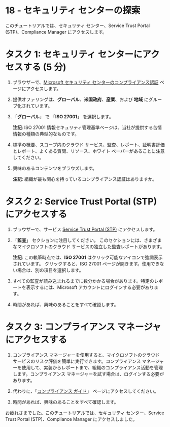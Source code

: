 ﻿---
wts:
    title: '18 - セキュリティ センターの探索 (5 分)'
    module: 'モジュール 05: ID、ガバナンス、プライバシー、およびコンプライアンス機能に関する説明'
---
# 18 - セキュリティ センターの探索

このチュートリアルでは、セキュリティ センター、Service Trust Portal (STP)、Compliance Manager にアクセスします。

# タスク 1: セキュリティ センターにアクセスする (5 分)

1. ブラウザーで、[Microsoft セキュリティ センターのコンプライアンス認証](https://docs.microsoft.com/ja-jp/microsoft-365/compliance/offering-home) ページにアクセスします。

2. 提供オファリングは、**グローバル**、**米国政府**、**産業**、および **地域** にグループ化されています。

3. 「**グローバル**」 で 「**ISO 27001**」 を選択します。 

    **注記**: ISO 27001 情報セキュリティ管理基準ページは、当社が提供する苦情情報の種類の典型的なものです。

4. 標準の概要、スコープ内のクラウド サービス、監査、レポート、証明書評価とレポート、よくある質問、リソース、ホワイト ペーパーがあることに注意してください。 

5. 興味のあるコンテンツをブラウズします。

    **注記**: 組織が最も関心を持っているコンプライアンス認証はありますか。

# タスク 2: Service Trust Portal (STP) にアクセスする

1. ブラウザーで、サービス [Service Trust Portal (STP)](https://servicetrust.microsoft.com) にアクセスします。

2. 「**監査**」 セクションに注目してください。  このセクションには、さまざまなマイクロソフトのクラウド サービスの独立した監査レポートがあります。

    **注記**: この執筆時点では、**ISO 27001** はクリック可能なアイコンで強調表示されています。  クリックすると、ISO 27001 ページが開きます。使用できない場合は、別の項目を選択します。 

3. すべての監査が読み込まれるまでに数分かかる場合があります。特定のレポートを表示するには、Microsoft アカウントにログインする必要があります。

4. 時間があれば、興味のあることをすべて確認します。 

# タスク 3: コンプライアンス マネージャにアクセスする

1. コンプライアンス マネージャーを使用すると、マイクロソフトのクラウド サービスのリスク評価を簡単に実行できます。コンプライアンス マネージャーを使用して、実装からレポートまで、組織のコンプライアンス活動を管理します。コンプライアンス マネージャーを試す場合は、ログインする必要があります。

2. 代わりに、「[コンプライアンス ガイド](https://servicetrust.microsoft.com/Documents/TrustDocuments)」 ページにアクセスしてください。  

3. 時間があれば、興味のあることをすべて確認します。 

お疲れさまでした。このチュートリアルでは、セキュリティ センター、Service Trust Portal (STP)、Compliance Manager にアクセスしました。
